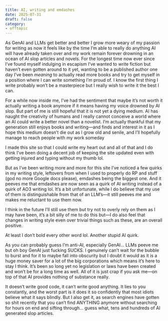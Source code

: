 ```yaml
---
title: AI, writing and emdashes
date: 2025-07-31
draft: false
category:
- offtopic
---
```


As GenAI and LLMs get better and better I grow more weary of my passion for writing as now it feels like by the time I’m able to really do anything AI will have already taken over and my work remain forever drowning in an ocean of AI slop articles and novels. For the longest time now ever since I’ve found myself indulging in escapism I’ve wanted to write fiction but haven’t even gotten around to it yet, wanting to be a published author one day I’ve been _meaning_ to actually read more books and try to get myself in a position where I can write something I’m proud of. I know the first thing I write probably won’t be a masterpiece but I really wish to write it the best I can.

For a while now inside me, I’ve had the sentiment that maybe it’s not worth it actually writing a book anymore if it means having my voice drowned by AI slop. But part of me is still hopeful that it is not yet a dying medium. AI has naught the creativity of humans and I really cannot conceive a world where an AI could write a better novel than a novelist. I’m actually thankful that my generation still enjoys books and writing—and finds and interest in it as I hope this medium doesn’t die out as I grow old and senile, and I’ll hopefully manage to reach people with my work someday 

I made this site so that I could write my heart out and all of that and I do think I’ve been doing a decent job of keeping the site updated even with getting injured and typing without my thumb lol.

But as I’ve been writing more and more for this site I’ve noticed a few quirks in my writing style, leftovers from when I used to properly do RP and stuff (god no more Google docs please), emdashes being the biggest one. And it peeves me that emdashes are now seen as a quirk of AI writing instead of a quirk of AO3 writing lol. It’s a bit unfortunate, while I do believe that my use of them is distinguishable from that of an LLM’s—it still peeves me and makes me reluctant to use them now.

I think in the future I’ll still use them but try not to overly rely on them as I may have been, it’s a bit silly of me to do this but—I do also feel that changes in writing style even over trivial things such as these, are an overall positive. 

At least I don’t bold every other word lol. Another stupid AI quirk.

As you can probably guess I’m anti-AI, especially GenAI… LLMs peeve me but oh boy GenAI just fucking SUCKS. I genuinely can’t wait for the bubble to burst and for it to maybe fall into obscurity but I doubt it would as it is a huge money saver for a lot of the big corporations which means it’s here to stay I think. It’s been so long yet no legislation or laws have been created and won’t be for a long time as well. All of it is just crap if you ask me—on top of that AI provides nothing of substance really. 

It doesn’t write good code, it can’t write good anything. It lies to you constantly, and the worst part is it does it so confidently that most idiots believe what it says blindly. But I also get it, as search engines have gotten so shit recently that you can’t find ANYTHING anymore without searching for hours on end and sifting through… guess what, tens and hundreds of AI generated slop articles.
